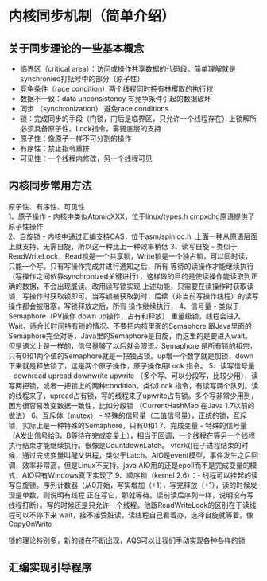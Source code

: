 # 内核同步机制（简单介绍）

## 关于同步理论的一些基本概念
- 临界区（critical area）：访问或操作共享数据的代码段。简单理解就是synchronied打括号中的部分（原子性）
- 竞争条件（race condition）两个线程同时拥有林攫取的执行权
- 数据不一致：data unconsistency 有竞争条件引起的数据破坏
- 同步 （synchronization） 避免race conditions
- 锁：完成同步的手段（门锁，门后是临界区，只允许一个线程存在）上锁解所必须具备原子性。Lock指令，需要底层的支持
- 原子性：像原子一样不可分割的操作
- 有序性：禁止指令重排
- 可见性：一个线程内修改，另一个线程可见

## 内核同步常用方法
原子性、有序性、可见性  
1、原子操作 - 内核中类似AtomicXXX，位于linux/types.h cmpxchg原语提供了原子性操作  
2、自旋锁 - 内核中通过汇编支持CAS，位于asm/spinloc.h. 上面一种从原语层面上就支持，无需自旋，所以这一种比上一种效率稍低
3、读写自旋 - 类似于ReadWriteLock，Read锁是一个共享锁，Write锁是一个独占锁，可以同时读，只能一个写。只有写操作完成并进行通知之后，所有
   等待的读操作才能继续执行（写操作之间依靠synchronized关键进行），这样做的目的是使读操作能读取到正确的数据，不会出现脏读。改用读写锁实现
   上述功能，只需要在读操作时获取读锁，写操作时获取锁即可。当写锁被获取到时，后续（非当前写操作线程）的读写操作都会被阻塞，写锁释放之后，所有
   操作继续执行，
4、信号量 - 类似于Semaphore（PV操作 down up操作，占有和释放） 重量级锁，线程会进入Wait，适合长时间持有锁的情况。不要把内核里面的Semaphore
   跟Java里面的Semaphore完全对等，Java里的Semaphore是自旋，而这里的是要进入wait。但是语义上是一样的，信号量够了以后就会限流。Semaphore
   是所有锁的祖宗，只有0和1两个值的Semaphore就是一把独占锁。up增一个数字就是加锁，down下来就是释放锁了，这是两个原子操作，原子操作用Lock
   指令。
5、读写信号量 - downread upread downwrite upwrite （多个写、可以分段写，比较少用），读写两把锁，或者一把锁上的两种condition。类似Lock
   指令，有读写两个队列。读的线程来了，upread占有锁，写的线程来了upwrite占有锁。多个写非常少用到，因为很容易改变数据一致性，比如分段锁
   （CurrentHashMap 在Java 1.7以前的做法）
6、互斥体（mutex） - 特殊的信号量（二值信号量），正统的锁，互斥锁，实际上是一种特殊的Semaphore，只有0和1
7、完成变量 - 特殊的信号量（A发出信号给B，B等待在完成变量上），相当于回调，一个线程在等另一个线程执行结束才能继续执行。很像是CountdownLatch。
   vfork()在子进程结束的时候，通过完成变量叫醒父进程，类似于Latch。AIO是event模型，事件发生之后回调，效率非常高，但是Linux不支持。java
   AIO用的还是epoll而不是完成变量的模式，AIO只有Windows真正实现了
9、顺序锁（kernel 2.6）：- 线程可以挂起的读写自旋锁。序列计数器（从0开始，写实增加（+1），写完释放（+1），读的时候发现是单数，则说明有线程
   正在写它，那就等待。读前读后序列一样，说明没有写线程打断）。写的时候还是只允许一个线程。他跟ReadWriteLock的区别在于读线程可以不停下来
   wait，接不接受脏读，读线程自己看着办，选择自旋就等着。像CopyOnWrite


锁的理论特别多，新的锁在不断出现，AQS可以让我们手动实现各种各样的锁

## 汇编实现引导程序